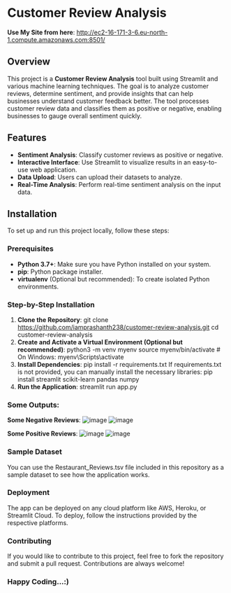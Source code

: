 # Customer Review Analysis

**Use My Site from here**:
http://ec2-16-171-3-6.eu-north-1.compute.amazonaws.com:8501/

## Overview

This project is a **Customer Review Analysis** tool built using Streamlit and various machine learning techniques. The goal is to analyze customer reviews, determine sentiment, and provide insights that can help businesses understand customer feedback better. The tool processes customer review data and classifies them as positive or negative, enabling businesses to gauge overall sentiment quickly.

## Features

- **Sentiment Analysis**: Classify customer reviews as positive or negative.
- **Interactive Interface**: Use Streamlit to visualize results in an easy-to-use web application.
- **Data Upload**: Users can upload their datasets to analyze.
- **Real-Time Analysis**: Perform real-time sentiment analysis on the input data.

## Installation

To set up and run this project locally, follow these steps:

### Prerequisites

- **Python 3.7+**: Make sure you have Python installed on your system.
- **pip**: Python package installer.
- **virtualenv** (Optional but recommended): To create isolated Python environments.

### Step-by-Step Installation

1. **Clone the Repository**:
   git clone https://github.com/iamprashanth238/customer-review-analysis.git
   cd customer-review-analysis
2. **Create and Activate a Virtual Environment (Optional but recommended)**:
   python3 -m venv myenv
   source myenv/bin/activate  # On Windows: myenv\Scripts\activate
3. **Install Dependencies**:
   pip install -r requirements.txt
   If requirements.txt is not provided, you can manually install the necessary libraries:
   pip install streamlit scikit-learn pandas numpy
5. **Run the Application**:
   streamlit run app.py

### Some Outputs:
**Some Negative Reviews**:
![image](https://github.com/user-attachments/assets/796ff45e-e002-406d-a081-30186a9ada90)
![image](https://github.com/user-attachments/assets/ef51ba92-9ebe-4003-9668-3ceec5b9bbd2)

**Some Positive Reviews**:
![image](https://github.com/user-attachments/assets/7d7f1963-861e-452c-bb02-d5889cd8d514)
![image](https://github.com/user-attachments/assets/761b2e42-889b-48f9-9d3f-1d463922a481)

### Sample Dataset
You can use the Restaurant_Reviews.tsv file included in this repository as a sample dataset to see how the application works.

### Deployment
The app can be deployed on any cloud platform like AWS, Heroku, or Streamlit Cloud. To deploy, follow the instructions provided by the respective platforms.

### Contributing
If you would like to contribute to this project, feel free to fork the repository and submit a pull request. Contributions are always welcome!

### Happy Coding...:)
